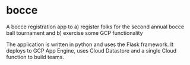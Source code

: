 # bocce
A bocce registration app to a) register folks for the second annual bocce ball tournament and b) exercise some GCP functionality

The application is written in python and uses the Flask framework. It deploys to GCP App Engine, uses Cloud Datastore and a single Cloud function to build teams.
